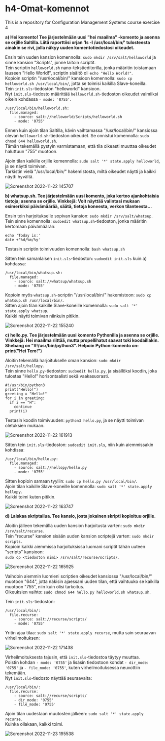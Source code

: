 # h4-Omat-komennot
This is a repository for Configuration Management Systems course exercise 4

__a) Hei komento! Tee järjestelmään uusi "hei maailma" -komento ja asenna se orjille Saltilla. Liitä raporttiisi orjan 'ls -l /usr/local/bin/' tulosteesta ainakin se rivi, jolla näkyy uuden komentotiedostosi oikeudet.__

Ensin tein uuden kansion komennolla: `sudo mkdir /srv/salt/helloworld` ja sinne kansion "Scripts", jonne laitoin scriptit.</br>
Tein scriptin `helloworld.sh` nano-tekstieditorilla, jonka määritin toistamaan lauseen "Hello World!", scriptin sisältö oli `echo "Hello World!"`. </br>
Kopioin scriptin "/usr/local/bin/" kansioon komennolla: `sudo cp helloworld.sh /usr/local/bin/`, jotta se toimisi kaikilla Slave-koneilla.</br>
Tein `init.sls`-tiedoston "helloworld" kansioon.</br>
Nyt `init.sls`-tiedosto määrittää `helloworld.sh`-tiedoston oikeudet valmiiksi oikein kohdassa `- mode: '0755'`. </br>
```
/usr/local/bin/helloworld.sh:
  file.managed:
    - source: salt://helloworld/Scripts/helloworld.sh
    - mode: '0755'
```
Ennen kuin ajoin tilan Saltilla, kävin vaihtamassa "/usr/local/bin/" kansiossa olevan `helloworld.sh`-tiedoston oikeudet.
Se onnistui komennolla: `sudo chmod 644 helloworld.sh`. </br>
Tämän tekemällä pystyin varmistamaan, että tila oikeasti muuttaa oikeudet haluttuun "755" muotoon.

Ajoin tilan kaikille orjille komennolla: `sudo salt '*' state.apply helloworld`, ja se näytti toimivan. </br>
Tarkistin vielä "/usr/local/bin/" hakemistosta, miltä oikeudet näytti ja kaikki näytti hyvältä.

![Screenshot 2022-11-22 145707](https://user-images.githubusercontent.com/116954333/203319706-2cf38102-8e16-4e9a-9c97-f2c8c659046b.png)

__b) whatsup.sh. Tee järjestelmään uusi komento, joka kertoo ajankohtaisia tietoja; asenna se orjille. Vinkkejä: Voit näyttää valintasi mukaan esimerkiksi päivämäärää, säätä, tietoja koneesta, verkon tilanteesta...__

Ensin tein harjoitukselle sopivan kansion: `sudo mkdir /srv/salt/whatsup`. </br>
Tein sinne komennolla: `sudoedit whatsup.sh`-tiedoston, jonka määritin kertomaan päivämäärän: </br>
```
echo 'Today is:'
date +'%d/%m/%y'
```
Testasin scriptin toimivuuden komennolla: `bash whatsup.sh`

Sitten tein samanlaisen `init.sls`-tiedoston: `sudoedit init.sls` kuin a) kohdassa: </br>
```
/usr/local/bin/whatsup.sh:
  file.managed:
    - source: salt://whatsup/whatsup.sh
    - mode: '0755'
```

Kopioin myös `whatsup.sh`-scriptin "/usr/local/bin/" hakemistoon: `sudo cp whatsup.sh /usr/local/bin/`. </br>
Sitten ajoin tilan kaikille Slave-koneille komennolla: `sudo salt '*' state.apply whatsup`. </br>
Kaikki näytti toimivan niinkuin pitikin.

![Screenshot 2022-11-22 155240](https://user-images.githubusercontent.com/116954333/203331358-9e137975-52dd-40bc-ae1c-1474ecbfa241.png)

__c) hello.py. Tee järjestelmään uusi komento Pythonilla ja asenna se orjille. Vinkkejä: Hei maailma riittää, mutta propellihatut saavat toki koodaillakin. Shebang on "#!/usr/bin/python3". Helpoin Python-komento on: print("Hei Tero!")__

Aloitin tekemällä harjoitukselle oman kansion: `sudo mkdir /srv/salt/hellopy`. </br>
Tein sinne `hello.py`-tiedoston: `sudoedit hello.py`, ja sisällöksi koodin, joka tulostaa "Hello!" horisontaalisti sekä vaakasuorasti.

```
#!/usr/bin/python3
print("Hello!")
greeting = "Hello!"
for i in greeting:
  if i == "H":
    continue
  print(i)
```
Testasin koodin toimivuuden: `python3 hello.py`, ja se näytti toimivan oletuksien mukaan.

![Screenshot 2022-11-22 161913](https://user-images.githubusercontent.com/116954333/203337525-8c2c9050-63f2-4dee-ac87-a3349b9610d4.png)

Sitten tein `init.sls`-tiedoston: `sudoedit init.sls`, niin kuin aiemmissakin kohdissa: 
```
/usr/local/bin/hello.py:
  file.managed:
    - source: salt://hellopy/hello.py
    - mode: '0755'
```

Sitten kopioin samaan tyyliin: `sudo cp hello.py /usr/local/bin/`. </br>
Ajoin tilan kaikille Slave-koneille komennolla: `sudo salt '*' state.apply hellopy`. </br>
Kaikki toimi kuten pitikin.

![Screenshot 2022-11-22 163747](https://user-images.githubusercontent.com/116954333/203341719-d2fdf41b-80da-46eb-951b-ce8e669a2af6.png)

__d) Laiskaa skriptailua. Tee kansio, josta jokainen skripti kopioituu orjille.__

Aloitin jälleen tekemällä uuden kansion harjoitusta varten: `sudo mkdir /srv/salt/recurse`. </br>
Tein "recurse" kansion sisään uuden kansion scriptejä varten: `sudo mkdir scripts`. </br>
Kopioin kaikki aiemmissa harjoituksissa luomani scriptit tähän uuteen "scripts" kansioon: </br>
`sudo cp <tiedoston nimi> /srv/salt/recurse/scripts/`.

![Screenshot 2022-11-22 165925](https://user-images.githubusercontent.com/116954333/203606293-f79cb51b-2ee1-4c32-a268-cf0c43fcc13d.png)

Vaihdoin aiemmin luomieni scriptien oikeudet kansiossa "/usr/local/bin/" muotoon "644", jotta näkisin ajaessani uuden tilan, että vaihtuuko se kaikilla muotoon "755", niin kuin olisi tarkoitus. </br>
Oikeuksien vaihto: `sudo chmod 644 hello.py helloworld.sh whatsup.sh`.

Tein `init.sls`-tiedoston:
```
/usr/local/bin/:
  file.recurse:
    - source: salt://recurse/scripts/
    - mode: '0755'
```

Yritin ajaa tilaa: `sudo salt '*' state.apply recurse`, mutta sain seuraavan virheilmoituksen:

![Screenshot 2022-11-22 171438](https://user-images.githubusercontent.com/116954333/203609519-8b1885c0-b3e8-4602-84cd-84334f00dfe5.png)

Virheilmoituksesta tajusin, että `init.sls`-tiedostoa täytyy muuttaa. </br>
Poistin kohdan `- mode: '0755'` ja lisäsin tiedostoon kohdat `- dir_mode: '0755'` ja `- file_mode: '0755'`, kuten virheilmoituksessa neuvottiin tekemään. </br>
Nyt `init.sls`-tiedosto näyttää seuraavalta: </br>
```
/usr/local/bin/:
  file.recurse:
    - source: salt://recurse/scripts/
    - dir_mode: '0755'
    - file_mode: '0755'
```

Ajoin tilan uudestaan muutosten jälkeen: `sudo salt '*' state.apply recurse`. </br>
Kuinka ollakaan, kaikki toimi.

![Screenshot 2022-11-23 195538](https://user-images.githubusercontent.com/116954333/203616343-b58a6dc7-bf55-4db0-8da6-9c476600325e.png)
















